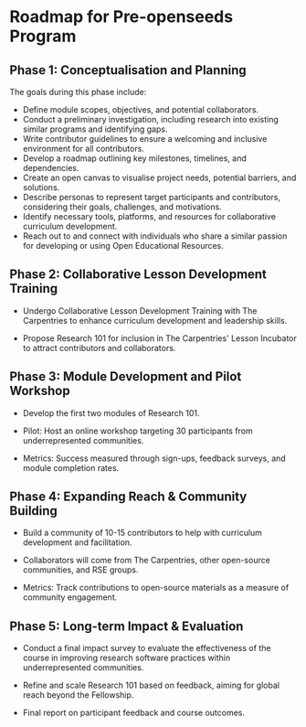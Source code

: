 # Roadmap for Pre-openseeds Program

## Phase 1: Conceptualisation and Planning
The goals during this phase include:
- Define module scopes, objectives, and potential collaborators.
- Conduct a preliminary investigation, including research into existing similar programs and identifying gaps.
- Write contributor guidelines to ensure a welcoming and inclusive environment for all contributors.
- Develop a roadmap outlining key milestones, timelines, and dependencies.
- Create an open canvas to visualise project needs, potential barriers, and solutions.
- Describe personas to represent target participants and contributors, considering their goals, challenges, and motivations.
- Identify necessary tools, platforms, and resources for collaborative curriculum development.
- Reach out to and connect with individuals who share a similar passion for developing or using Open Educational Resources.

## Phase 2: Collaborative Lesson Development Training
- Undergo Collaborative Lesson Development Training with The Carpentries to enhance curriculum development and leadership skills.

- Propose Research 101 for inclusion in The Carpentries' Lesson Incubator to attract contributors and collaborators.

## Phase 3: Module Development and Pilot Workshop
- Develop the first two modules of Research 101.

- Pilot: Host an online workshop targeting 30 participants from underrepresented communities.

- Metrics: Success measured through sign-ups, feedback surveys, and module completion rates.

## Phase 4: Expanding Reach & Community Building
- Build a community of 10-15 contributors to help with curriculum development and facilitation.

- Collaborators will come from The Carpentries, other open-source communities, and RSE groups.

- Metrics: Track contributions to open-source materials as a measure of community engagement.

## Phase 5: Long-term Impact & Evaluation
- Conduct a final impact survey to evaluate the effectiveness of the course in improving research software practices within underrepresented communities.

- Refine and scale Research 101 based on feedback, aiming for global reach beyond the Fellowship.

- Final report on participant feedback and course outcomes.
